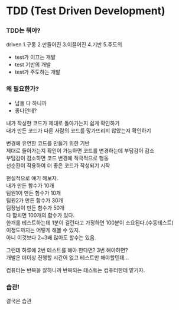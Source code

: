 # TDD (Test Driven Development)

### TDD는 뭐야?

driven
1.구동 2.만들어진 3.이끌어진 4.기반 5.주도의

- test가 이끄는 개발  
- test 기반의 개발  
- test가 주도하는 개발  


### 왜 필요한가?

- 남들 다 하니까  
- 좋다던데?  

내가 작성한 코드가 제대로 돌아가는지 쉽게 확인하기  
내가 만든 코드가 다른 사람의 코드를 망가뜨리지 않았는지 확인하기

변경에 유연한 코드를 만들기 위한 기반  
제대로 돌아가는지 확인이 가능하면 코드를 변경하는데 부담감이 감소  
부담감이 감소하면 코드 변경에 적극적으로 행동  
선순환이 작용하여 더 좋은 코드가 작성되기 시작  

현실적으로 얘기 해보자.  
내가 만든 함수가 10개  
팀원1이 만든 함수가 10개  
팀원2가 만든 함수가 30개  
팀장님이 만든 함수가 50개  
다 합치면 100개의 함수가 있다.  
한개를 테스트하는데 1분이 걸린다고 가정하면 100분이 소요된다.(수동테스트)  
이정도까지는 어떻게 해볼 수 있지.  
아니 이것보다 2~3배 많아도 할수는 있음.  

그런데 하루에 2번 테스트를 해야 한다면? 3번 해야하면?  
개발은 더이상 진행할 시간이 없고 테스트만 해야할텐데...

컴퓨터는 반복을 잘하니까 반복되는 테스트는 컴퓨터한테 맡기자.  


### 습관!

결국은 습관
